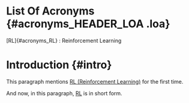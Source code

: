 # List Of Acronyms {#acronyms_HEADER_LOA .loa}

[RL]{#acronyms_RL}
:   Reinforcement Learning

# Introduction {#intro}

This paragraph mentions [RL (Reinforcement Learning)](#acronyms_RL) for
the first time.

And now, in this paragraph, [RL](#acronyms_RL) is in short form.

